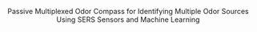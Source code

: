 <center>
<p>Passive Multiplexed Odor Compass for Identifying Multiple Odor
Sources Using SERS Sensors and Machine Learning</p>

</center>
